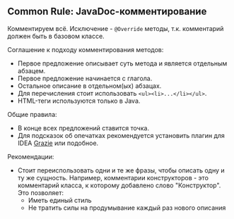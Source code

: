 ## Common Rule: JavaDoc-комментирование



Комментируем всё. Исключение - `@Override` методы, т.к. комментарий должен быть в базовом классе.

Соглашение к подходу комментирования методов: 

- Первое предложение описывает суть метода и является отдельным абзацем.
- Первое предложение начинается с глагола. 
- Остальное описание в отдельном(ых) абзацах.
- Для перечисления стоит использовать `<ul><li>...</li></ul>`.
- HTML-теги используются только в Java.

Общие правила:

- В конце всех предложений ставится точка.
- Для подсказок об опечатках рекомендуется установить плагин для IDEA [Grazie](https://blog.jetbrains.com/idea/2019/11/meet-grazie-the-ultimate-spelling-grammar-and-style-checker-for-intellij-idea/) или подобное. 

Рекомендации:

- Стоит переиспользовать одни и те же фразы, чтобы описать одну и ту же сущность. Например, комментарии конструкторов - это комментарий класса, к которому добавлено слово "Конструктор". Это позволяет:
  - Иметь единый стиль
  - Не тратить силы на продумывание каждый раз нового описания

